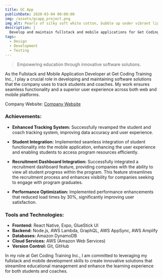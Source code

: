 ```yaml
---
title: GC App
publishDate: 2020-03-04 00:00:00
img: /assets/gcapp_project.png
img_alt: Pearls of silky soft white cotton, bubble up under vibrant lighting
description: |
  Develop and maintain fullstack and mobile applications for Get Coding Training Inc., enhancing their ability to track students and coaches effectively.
tags:
  - Design
  - Development
  - Testing
---
```


> Empowering education through innovative software solutions.

As the Fullstack and Mobile Application Developer at Get Coding Training Inc., I play a crucial role in developing and maintaining software solutions that the company uses to track students and coaches. My work ensures seamless functionality and a superior user experience across both web and mobile platforms.

Company Website: <a href="https://www.getcoding.ca" target="_blank">Company Website</a>

### Achievements:

- **Enhanced Tracking System:** Successfully revamped the student and coach tracking system, improving data accuracy and user experience.
  
- **Student Integration:** Implemented seamless integration of student functionality into the mobile application, enhancing the user experience and enabling students to access program resources efficiently.

- **Recruitment Dashboard Integration:** Successfully integrated a recruitment dashboard feature, providing companies with the ability to view all student progress within the program. This feature streamlines the recruitment process and enhances visibility for companies seeking to engage with program graduates.

- **Performance Optimization:** Implemented performance enhancements that reduced load times by 30%, significantly improving user satisfaction.

### Tools and Technologies:

- **Frontend:** React Native, Expo, GlueStick UI
- **Backend:** Node.js, AWS Lambda, GraphQL, AWS AppSync, AWS Amplify
- **Databases:** Amazon DynamoDB
- **Cloud Services:** AWS (Amazon Web Services)
- **Version Control:** Git, GitHub

In my role at Get Coding Training Inc., I am committed to leveraging my fullstack and mobile development skills to create innovative solutions that streamline educational management and enhance the learning experience for both students and coaches.